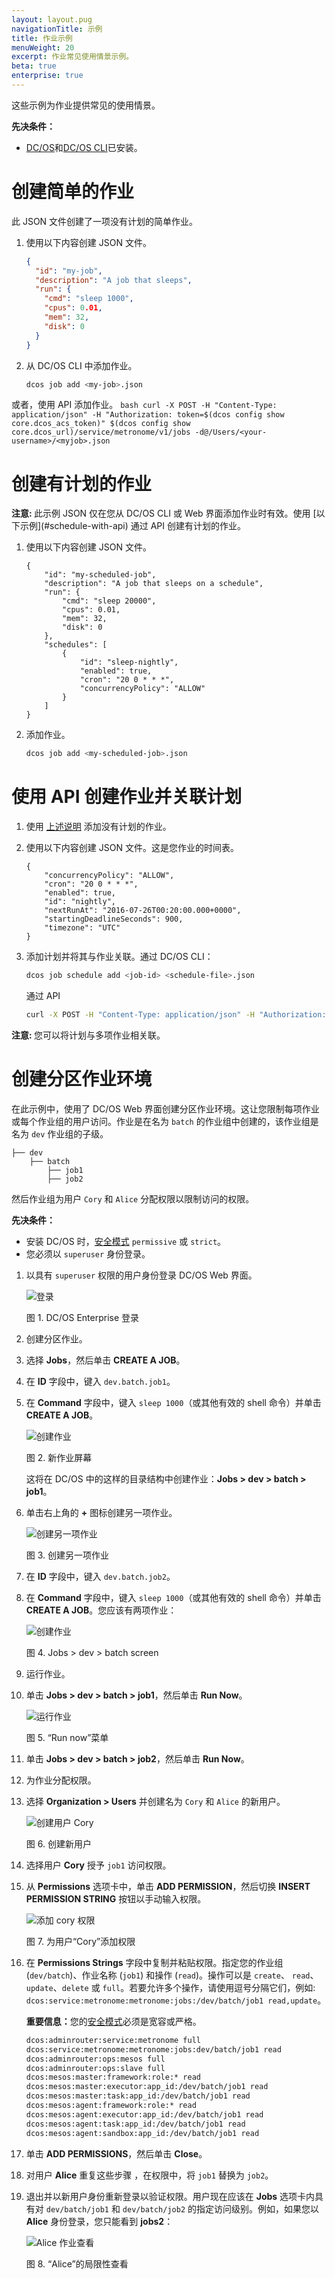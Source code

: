 ```yaml
---
layout: layout.pug
navigationTitle: 示例
title: 作业示例
menuWeight: 20
excerpt: 作业常见使用情景示例。
beta: true
enterprise: true
---
```


这些示例为作业提供常见的使用情景。

**先决条件：**

- [DC/OS](/mesosphere/dcos/cn/1.11/installing/)和[DC/OS CLI](/mesosphere/dcos/cn/1.11/cli/install/)已安装。

# <a name="create-job"></a>创建简单的作业

此 JSON 文件创建了一项没有计划的简单作业。

1. 使用以下内容创建 JSON 文件。
    ```json
    {
      "id": "my-job",
      "description": "A job that sleeps",
      "run": {
        "cmd": "sleep 1000",
        "cpus": 0.01,
        "mem": 32,
        "disk": 0
      }
    }
    ```

1. 从 DC/OS CLI 中添加作业。
    ```bash
    dcos job add <my-job>.json
    ```

 或者，使用 API 添加作业。
    ```bash
    curl -X POST -H "Content-Type: application/json" -H "Authorization: token=$(dcos config show core.dcos_acs_token)" $(dcos config show core.dcos_url)/service/metronome/v1/jobs -d@/Users/<your-username>/<myjob>.json
    ```

# <a name="create-job-schedule"></a>创建有计划的作业
<p class="message--note"><strong>注意: </strong> 此示例 JSON 仅在您从 DC/OS CLI 或 Web 界面添加作业时有效。使用 [以下示例](#schedule-with-api) 通过 API 创建有计划的作业。</p>

1. 使用以下内容创建 JSON 文件。
    ```
    {
        "id": "my-scheduled-job",
        "description": "A job that sleeps on a schedule",
        "run": {
            "cmd": "sleep 20000",
            "cpus": 0.01,
            "mem": 32,
            "disk": 0
        },
        "schedules": [
            {
                "id": "sleep-nightly",
                "enabled": true,
                "cron": "20 0 * * *",
                "concurrencyPolicy": "ALLOW"
            }
        ]
    }
    ```

1. 添加作业。
    ```bash
    dcos job add <my-scheduled-job>.json
    ```

# <a name="schedule-with-api"></a>使用 API 创建作业并关联计划

1. 使用 [上述说明](#create-job) 添加没有计划的作业。

1. 使用以下内容创建 JSON 文件。这是您作业的时间表。

    ```
    {
        "concurrencyPolicy": "ALLOW",
        "cron": "20 0 * * *",
        "enabled": true,
        "id": "nightly",
        "nextRunAt": "2016-07-26T00:20:00.000+0000",
        "startingDeadlineSeconds": 900,
        "timezone": "UTC"
    }
    ```

1. 添加计划并将其与作业关联。通过 DC/OS CLI：

    ```bash
    dcos job schedule add <job-id> <schedule-file>.json
    ```

    通过 API

    ```bash
    curl -X POST -H "Content-Type: application/json" -H "Authorization: token=$(dcos config show core.dcos_acs_token)" $(dcos config show core.dcos_url)/service/metronome/v1/jobs/<job-id>/schedules -d@/Users/<your-username>/<schedule-file>.json
    ```

<p class="message--note"><strong>注意: </strong> 您可以将计划与多项作业相关联。</p>

# 创建分区作业环境

在此示例中，使用了 DC/OS Web 界面创建分区作业环境。这让您限制每项作业或每个作业组的用户访问。作业是在名为 `batch` 的作业组中创建的，该作业组是名为 `dev` 作业组的子级。

```
├── dev
    ├── batch
        ├── job1
        ├── job2
```

然后作业组为用户 `Cory` 和 `Alice` 分配权限以限制访问的权限。

**先决条件：**

- 安装 DC/OS 时，[安全模式](/mesosphere/dcos/cn/1.11/security/ent/#security-modes) `permissive` 或 `strict`。
- 您必须以 `superuser` 身份登录。

1. 以具有 `superuser` 权限的用户身份登录 DC/OS Web 界面。

    ![登录](/mesosphere/dcos/cn/1.11/img/gui-installer-login-ee.gif)

    图 1. DC/OS Enterprise 登录

1. 创建分区作业。

 1. 选择 **Jobs**，然后单击 **CREATE A JOB**。
 1. 在 **ID** 字段中，键入 `dev.batch.job1`。
 1. 在 **Command** 字段中，键入 `sleep 1000`（或其他有效的 shell 命令）并单击 **CREATE A JOB**。

    ![创建作业](/mesosphere/dcos/cn/1.11/img/job-ex1.png)

    图 2. 新作业屏幕

    这将在 DC/OS 中的这样的目录结构中创建作业：**Jobs > dev > batch > job1**。

 1. 单击右上角的 **+** 图标创建另一项作业。

    ![创建另一项作业](/mesosphere/dcos/cn/1.11/img/job-ex2.png)

    图 3. 创建另一项作业

 1. 在 **ID** 字段中，键入 `dev.batch.job2`。
 1. 在 **Command** 字段中，键入 `sleep 1000`（或其他有效的 shell 命令）并单击 **CREATE A JOB**。您应该有两项作业：

    ![创建作业](/mesosphere/dcos/cn/1.11/img/job-ex3.png)

    图 4. Jobs > dev > batch screen

1. 运行作业。

 1. 单击 **Jobs > dev > batch > job1**，然后单击 **Run Now**。

    ![运行作业](/mesosphere/dcos/cn/1.11/img/job-ex4.png)

    图 5. “Run now”菜单

 1. 单击 **Jobs > dev > batch > job2**，然后单击 **Run Now**。

1. 为作业分配权限。

 1. 选择 **Organization > Users** 并创建名为 `Cory` 和 `Alice` 的新用户。

    ![创建用户 Cory](/mesosphere/dcos/cn/1.11/img/service-group3.png)

    图 6. 创建新用户

 1. 选择用户 **Cory** 授予 `job1` 访问权限。
 1. 从 **Permissions** 选项卡中，单击 **ADD PERMISSION**，然后切换 **INSERT PERMISSION STRING** 按钮以手动输入权限。

    ![添加 cory 权限](/mesosphere/dcos/cn/1.11/img/job-ex5.png)

    图 7. 为用户“Cory”添加权限

 1. 在 **Permissions Strings** 字段中复制并粘贴权限。指定您的作业组 (`dev/batch`)、作业名称 (`job1`) 和操作 (`read`)。操作可以是 `create`、 `read`、 `update`、`delete` 或 `full`。若要允许多个操作，请使用逗号分隔它们，例如: `dcos:service:metronome:metronome:jobs:/dev/batch/job1 read,update`。

    <p class="message--important"><strong>重要信息：</strong>您的<a href="/1.11/security/ent/#security-modes">安全模式</a>必须是宽容或严格。</p>

    ```bash
    dcos:adminrouter:service:metronome full
    dcos:service:metronome:metronome:jobs:dev/batch/job1 read
    dcos:adminrouter:ops:mesos full
    dcos:adminrouter:ops:slave full
    dcos:mesos:master:framework:role:* read
    dcos:mesos:master:executor:app_id:/dev/batch/job1 read
    dcos:mesos:master:task:app_id:/dev/batch/job1 read
    dcos:mesos:agent:framework:role:* read
    dcos:mesos:agent:executor:app_id:/dev/batch/job1 read
    dcos:mesos:agent:task:app_id:/dev/batch/job1 read
    dcos:mesos:agent:sandbox:app_id:/dev/batch/job1 read
    ```
 1. 单击 **ADD PERMISSIONS**，然后单击 **Close**。
 1. 对用户 **Alice** 重复这些步骤 ，在权限中，将 `job1` 替换为 `job2`。

1. 退出并以新用户身份重新登录以验证权限。用户现在应该在 **Jobs** 选项卡内具有对 `dev/batch/job1` 和 `dev/batch/job2` 的指定访问级别。例如，如果您以 **Alice** 身份登录，您只能看到 **jobs2**：

    ![Alice 作业查看](/mesosphere/dcos/cn/1.11/img/job-ex6.png)

    图 8. “Alice”的局限性查看
